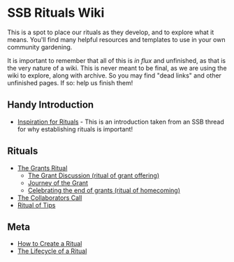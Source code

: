 <!-- Title: Welcome to the Scuttlebutt Wiki! -->
<!-- Exploring the culture and rituals of the best network in the Chorus -->
# SSB Rituals Wiki

This is a spot to place our rituals as they develop, and to explore what it means.  You'll find many helpful resources and templates to use in your own community gardening.  

It is important to remember that all of this is _in flux_ and unfinished, as that is the very nature of a wiki.  This is never meant to be final, as we are using the wiki to explore, along with archive.  So you may find "dead links" and other unfinished pages.  If so: help us finish them!

## Handy Introduction

* [Inspiration for Rituals](inspiration-for-rituals) - This is an introduction taken from an SSB thread for why establishing rituals is important!

## Rituals
* [The Grants Ritual](/rituals/the-grants-ritual)
  * [The Grant Discussion (ritual of grant offering)](rituals/ritual-of-the-grant-offering)
  * [Journey of the Grant](/rituals/journey-of-the-grant)
  * [Celebrating the end of grants (ritual of homecoming)](/rituals/ritual-of-homecoming)
* [The Collaborators Call](/rituals/the-collaborators-call)
* [Ritual of Tips](/rituals/ritual-of-tips)

## Meta
* [How to Create a Ritual](/how-to-create-a-ritual)
* [The Lifecycle of a Ritual](/lifecycle-of-a-ritual)
